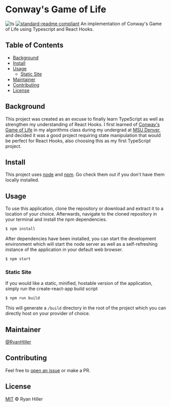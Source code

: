 # Conway's Game of Life
![ts](https://badgen.net/badge/Built%20With/TypeScript/blue) [![standard-readme compliant](https://img.shields.io/badge/readme%20style-standard-brightgreen.svg?style=flat-square)](https://github.com/RichardLitt/standard-readme)
An implementation of Conway's Game of Life using Typescript and React Hooks.

## Table of Contents
- [Background](#background)
- [Install](#install)
- [Usage](#usage)
	- [Static Site](#static-site)
- [Maintainer](#maintainer)
- [Contributing](#contributing)
- [License](#license)

## Background

This project was created as an excuse to finally learn TypeScript as well as strengthen my understanding of React Hooks. I first learned of [Conway's Game of Life](https://en.wikipedia.org/wiki/Conway%27s_Game_of_Life) in my algorithms class during my undergrad at [MSU Denver](https://www.msudenver.edu/), and decided it was a good project requiring state manipulation that would be perfect for React Hooks, also choosing this as my first TypeScript project.

## Install

This project uses [node](http://nodejs.org) and [npm](https://npmjs.com). Go check them out if you don't have them locally installed.

## Usage

To use this application, clone the repository or download and extract it to a location of your choice. Afterwards, navigate to the cloned repository in your terminal and install the npm dependencies.

```sh
$ npm install
```

After dependencies have been installed, you can start the development environment which will start the node server as well as a self-refreshing instance of the application in your default web browser.

```sh
$ npm start
```

### Static Site

If you would like a static, minified, hostable version of the application, simply run the create-react-app build script

```sh
$ npm run build
```

This will generate a `/build` directory in the root of the project which you can directly host on your provider of choice.

## Maintainer

[@RyanHiller](https://github.com/RyanHiller)

## Contributing

Feel free to [open an issue](https://github.com/RyanHiller/Game-of-Life-TS/issues/new) or make a PR.

## License

[MIT](https://github.com/RyanHiller/Game-of-Life-TS/LICENSE.md) © Ryan Hiller